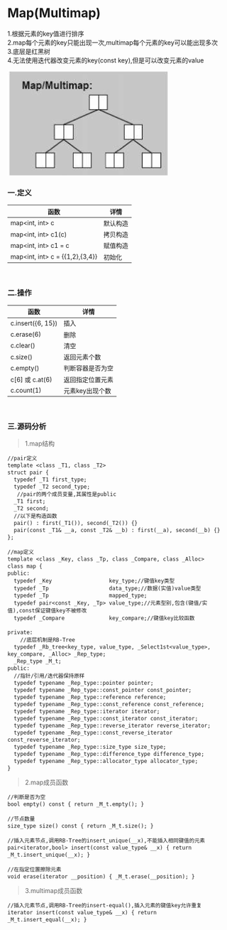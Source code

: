 # Map(Multimap)

1.根据元素的key值进行排序<br>
2.map每个元素的key只能出现一次,multimap每个元素的key可以能出现多次<br>
3.底层是红黑树<br>
4.无法使用迭代器改变元素的key(const key),但是可以改变元素的value<br>

![](../../img/16.png)

### 一.定义

函数|详情
--|--
map<int, int\> c|默认构造
map<int, int\> c1(c)|拷贝构造
map<int, int\> c1 = c|赋值构造
map<int, int\> c = {{1,2},{3,4}}|初始化

<br>

### 二.操作

函数|详情
--|--
c.insert({6, 15})|插入
c.erase(6)|删除
c.clear()|清空
c.size()|返回元素个数
c.empty()|判断容器是否为空
c[6] 或 c.at(6)|返回指定位置元素
c.count(1)|元素key出现个数

<br>

### 三.源码分析

>1.map结构

```
//pair定义
template <class _T1, class _T2>
struct pair {
  typedef _T1 first_type;
  typedef _T2 second_type;
   //pair的两个成员变量,其属性是public
  _T1 first;
  _T2 second;
  //以下是构造函数
  pair() : first(_T1()), second(_T2()) {}
  pair(const _T1& __a, const _T2& __b) : first(__a), second(__b) {}
};

//map定义
template <class _Key, class _Tp, class _Compare, class _Alloc>
class map {
public:
  typedef _Key                  key_type;//键值key类型
  typedef _Tp                   data_type;//数据(实值)value类型
  typedef _Tp                   mapped_type;
  typedef pair<const _Key, _Tp> value_type;//元素型别,包含(键值/实值),const保证键值key不被修改
  typedef _Compare              key_compare;//键值key比较函数

private:
	//底层机制是RB-Tree
  typedef _Rb_tree<key_type, value_type, _Select1st<value_type>, key_compare, _Alloc> _Rep_type;
  _Rep_type _M_t;
public:
  //指针/引用/迭代器保持原样
  typedef typename _Rep_type::pointer pointer;
  typedef typename _Rep_type::const_pointer const_pointer;
  typedef typename _Rep_type::reference reference;
  typedef typename _Rep_type::const_reference const_reference;
  typedef typename _Rep_type::iterator iterator;
  typedef typename _Rep_type::const_iterator const_iterator;
  typedef typename _Rep_type::reverse_iterator reverse_iterator;
  typedef typename _Rep_type::const_reverse_iterator const_reverse_iterator;
  typedef typename _Rep_type::size_type size_type;
  typedef typename _Rep_type::difference_type difference_type;
  typedef typename _Rep_type::allocator_type allocator_type;
}
```

>2.map成员函数

```
//判断是否为空
bool empty() const { return _M_t.empty(); }

//节点数量
size_type size() const { return _M_t.size(); }

//插入元素节点,调用RB-Tree的insert_unique(__x),不能插入相同键值的元素
pair<iterator,bool> insert(const value_type& __x) { return _M_t.insert_unique(__x); }
    
//在指定位置擦除元素
void erase(iterator __position) { _M_t.erase(__position); }
```

>3.multimap成员函数

```
//插入元素节点,调用RB-Tree的insert-equal(),插入元素的键值key允许重复
iterator insert(const value_type& __x) { return _M_t.insert_equal(__x); }
```
